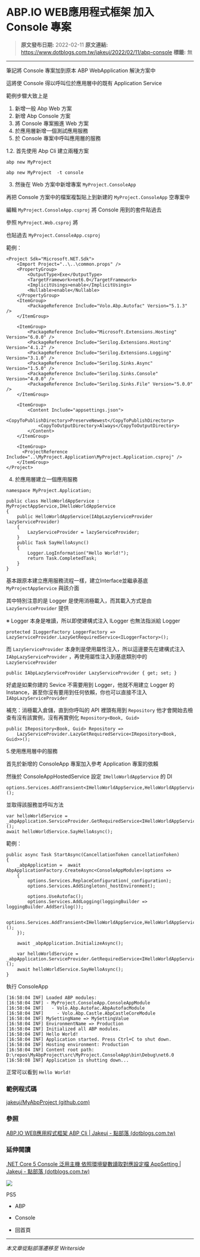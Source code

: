 # ABP.IO WEB應用程式框架 加入 Console 專案

> **原文發布日期:** 2022-02-11
> **原文連結:** https://www.dotblogs.com.tw/jakeuj/2022/02/11/abp-console
> **標籤:** 無

---

筆記將 Console 專案加到原本 ABP WebApplication 解決方案中

這將使 Console 得以呼叫位於應用層中的既有 Application Service

範例步驟大致上是

1. 新增一般 Abp Web 方案
2. 新增 Abp Console 方案
3. 將 Console 專案搬進 Web 方案
4. 於應用層新增一個測試應用服務
5. 於 Console 專案中呼叫應用層的服務

1.2. 首先使用 Abp Cli 建立兩種方案

`abp new MyProject`

`abp new MyProject  -t console`

3. 然後在 Web 方案中新增專案 `MyProject.ConsoleApp`

再把 Console 方案中的檔案複製貼上到新建的 `MyProject.ConsoleApp` 空專案中

編輯 `MyProject.ConsoleApp.csproj` 將 Console 用到的套件貼過去

參照 `MyProject.Web.csproj` 將 <Import Project="..\..\common.props" />

也貼過去 `MyProject.ConsoleApp.csproj`

範例：

```
<Project Sdk="Microsoft.NET.Sdk">
    <Import Project="..\..\common.props" />
    <PropertyGroup>
        <OutputType>Exe</OutputType>
        <TargetFramework>net6.0</TargetFramework>
        <ImplicitUsings>enable</ImplicitUsings>
        <Nullable>enable</Nullable>
    </PropertyGroup>
    <ItemGroup>
        <PackageReference Include="Volo.Abp.Autofac" Version="5.1.3" />
    </ItemGroup>

    <ItemGroup>
        <PackageReference Include="Microsoft.Extensions.Hosting" Version="6.0.0" />
        <PackageReference Include="Serilog.Extensions.Hosting" Version="4.1.2" />
        <PackageReference Include="Serilog.Extensions.Logging" Version="3.1.0" />
        <PackageReference Include="Serilog.Sinks.Async" Version="1.5.0" />
        <PackageReference Include="Serilog.Sinks.Console" Version="4.0.0" />
        <PackageReference Include="Serilog.Sinks.File" Version="5.0.0" />
    </ItemGroup>

    <ItemGroup>
        <Content Include="appsettings.json">
            <CopyToPublishDirectory>PreserveNewest</CopyToPublishDirectory>
            <CopyToOutputDirectory>Always</CopyToOutputDirectory>
        </Content>
    </ItemGroup>

    <ItemGroup>
      <ProjectReference Include="..\MyProject.Application\MyProject.Application.csproj" />
    </ItemGroup>
</Project>
```

4. 於應用層建立一個應用服務

```
namespace MyProject.Application;

public class HelloWorldAppService : MyProjectAppService,IHelloWorldAppService
{
    public HelloWorldAppService(IAbpLazyServiceProvider lazyServiceProvider)
    {
        LazyServiceProvider = lazyServiceProvider;
    }
    public Task SayHelloAsync()
    {
        Logger.LogInformation("Hello World!");
        return Task.CompletedTask;
    }
}
```

基本跟原本建立應用服務流程一樣，建立Interface並繼承基底 `MyProjectAppService` 與該介面

其中特別注意的是 Logger 是使用消極載入，而其載入方式是由 `LazyServiceProvider` 提供

※ Logger 本身是唯讀，所以即使建構式注入 ILogger 也無法指派給 Logger

```
protected ILoggerFactory LoggerFactory => LazyServiceProvider.LazyGetRequiredService<ILoggerFactory>();
```

而 `LazyServiceProvider` 本身則是使用屬性注入，所以這邊要先在建構式注入 `IAbpLazyServiceProvider` ，再使用屬性注入到基底類別中的 `LazyServiceProvider`

```
public IAbpLazyServiceProvider LazyServiceProvider { get; set; }
```

好處是如果你建的 Sevice 不需要用到 Logger，他就不用建立 Logger 的 Instance，甚至你沒有要用到任何依賴，你也可以直接不注入 `IAbpLazyServiceProvider`

補充：消極載入倉儲，直到你呼叫的 API 裡頭有用到 `Repository` 他才會開始去檢查有沒有該實例，沒有再實例化 `Repository<Book, Guid>`

```
public IRepository<Book, Guid> Repository =>
	LazyServiceProvider.LazyGetRequiredService<IRepository<Book, Guid>>();
```

5.使用應用層中的服務

首先於新增的 ConsoleApp 專案加入參考 Application 專案的依賴

然後於 ConsoleAppHostedService 設定 `IHelloWorldAppService` 的 DI

```
options.Services.AddTransient<IHelloWorldAppService,HelloWorldAppService>();
```

並取得該服務並呼叫方法

```
var helloWorldService = _abpApplication.ServiceProvider.GetRequiredService<IHelloWorldAppService>();
await helloWorldService.SayHelloAsync();
```

範例：

```
public async Task StartAsync(CancellationToken cancellationToken)
{
    _abpApplication =  await AbpApplicationFactory.CreateAsync<ConsoleAppModule>(options =>
    {
        options.Services.ReplaceConfiguration(_configuration);
        options.Services.AddSingleton(_hostEnvironment);

        options.UseAutofac();
        options.Services.AddLogging(loggingBuilder => loggingBuilder.AddSerilog());

        options.Services.AddTransient<IHelloWorldAppService,HelloWorldAppService>();
    });

    await _abpApplication.InitializeAsync();

    var helloWorldService = _abpApplication.ServiceProvider.GetRequiredService<IHelloWorldAppService>();
    await helloWorldService.SayHelloAsync();
}
```

執行 ConsoleApp

```
[16:58:04 INF] Loaded ABP modules:
[16:58:04 INF] - MyProject.ConsoleApp.ConsoleAppModule
[16:58:04 INF]   - Volo.Abp.Autofac.AbpAutofacModule
[16:58:04 INF]     - Volo.Abp.Castle.AbpCastleCoreModule
[16:58:04 INF] MySettingName => MySettingValue
[16:58:04 INF] EnvironmentName => Production
[16:58:04 INF] Initialized all ABP modules.
[16:58:04 INF] Hello World!
[16:58:04 INF] Application started. Press Ctrl+C to shut down.
[16:58:04 INF] Hosting environment: Production
[16:58:04 INF] Content root path: D:\repos\MyAbpProject\src\MyProject.ConsoleApp\bin\Debug\net6.0
[16:58:08 INF] Application is shutting down...
```

正常可以看到 `Hello World!`

### 範例程式碼

[jakeuj/MyAbpProject (github.com)](https://github.com/jakeuj/MyAbpProject)

### 參照

[ABP.IO WEB應用程式框架 ABP Cli | Jakeuj - 點部落 (dotblogs.com.tw)](https://www.dotblogs.com.tw/jakeuj/2021/11/26/Abp-Cli)

### 延伸閱讀

[.NET Core 5 Console 泛用主機 依照環境變數讀取對應設定檔 AppSetting | Jakeuj - 點部落 (dotblogs.com.tw)](https://www.dotblogs.com.tw/jakeuj/2021/06/10/DotNetCoreConsoleAppsettingEnvironment)

![](https://card.psnprofiles.com/1/jakeuj.png)

PS5

* ABP
* Console

* 回首頁

---

*本文章從點部落遷移至 Writerside*
